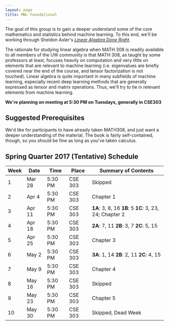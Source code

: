 ```yaml
---
layout: page
title: MWL Foundational
---
```


The goal of this group is to gain a deeper understand some of the core
mathematics and statistics behind machine learning. To this end, we'll be
working through Sheldon Axler's
[*Linear Algebra Done Right*](http://linear.axler.net/).

The rationale for studying linear algebra when MATH 308 is readily available 
to all members of the UW community is that MATH 308, as taught by some professors 
at least, focuses heavily on computation and very little on elements that are 
relevant to machine learning (i.e. eigenvalues are briefly covered near the end of 
the course, and tensor factorization is not touched). Linear algebra is quite 
important in many subfields of machine 
learning, especially recent deep learning methods that are generally expressed as 
tensor and matrix operations. Thus, we'll try to tie in relevant elements from machine 
learning.

**We're planning on meeting at 5:30 PM on Tuesdays, generally in CSE303**

## Suggested Prerequisites 
We'd like for participants to have already taken MATH308, and just want a deeper 
understanding of the material. The book is fairly self-contained, though, so
you should be fine as long as you've taken calculus.

## Spring Quarter 2017 (Tentative) Schedule

| Week | Date | Time | Place | Summary of Contents |
|------|------|------|-------|---------------------|
| 1 | Mar 28 | 5:30 PM | CSE 303 | Skipped |
| 2 | Apr 4 | 5:30 PM | CSE 303 | Chapter 1 |
| 3 | Apr 11 | 5:30 PM | CSE 303 |**1A**: 3, 8, 16 **1B**: 5 **1C**: 3, 23, 24; Chapter 2|
| 4 | Apr 18 | 5:30 PM | CSE 303 | **2A**: 7, 11 **2B**: 3, 7 **2C**: 5, 15 |
| 5 | Apr 25 | 5:30 PM | CSE 303 | Chapter 3 |
| 6 | May 2 | 5:30 PM | CSE 303 | **3A**: 1, 14 **2B**: 2, 11 **2C**: 4, 15  |
| 7 | May 9 | 5:30 PM | CSE 303 | Chapter 4 |
| 8 | May 16 | 5:30 PM | CSE 303 | Skipped |
| 9 | May 23 | 5:30 PM | CSE 303 | Chapter 5 |
| 10 | May 30 | 5:30 PM | CSE 303 | Skipped, Dead Week |
